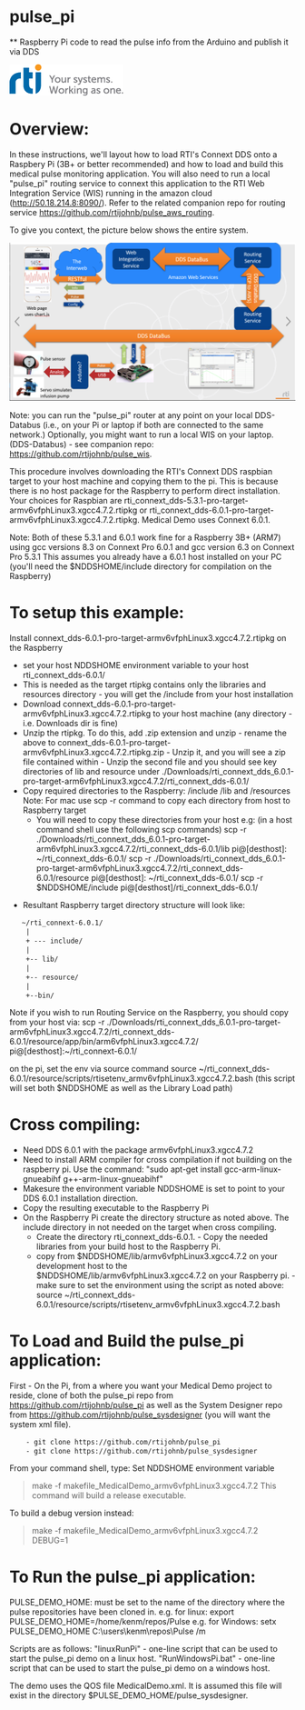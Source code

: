 # pulse_pi
** Raspberry Pi code to read the pulse info from the Arduino and publish it via DDS

![](https://github.com/rtijohnb/pulse_pi/blob/main/RtiAsOne.png)

Overview:
=========

In these instructions, we'll layout how to load RTI's Connext DDS onto a Raspbery Pi (3B+ or better recommended) and how to load and build this medical pulse monitoring application. You will also need to run a local "pulse_pi" routing service to connext this application to the RTI Web Integration Service (WIS) running in the amazon cloud (http://50.18.214.8:8090/). Refer to the related companion repo for routing service https://github.com/rtijohnb/pulse_aws_routing. 

To give you context, the picture below shows the entire system.

![](https://github.com/rtijohnb/pulse_pi/blob/main/MedicalDemoArch.png)

Note: you can run the "pulse_pi" router at any point on your local DDS-Databus (i.e., on your Pi or laptop if both are connected to the same network.)  Optionally, you might want to run a local WIS on your laptop. (DDS-Databus) - see companion repo: https://github.com/rtijohnb/pulse_wis.

This procedure involves downloading the RTI's Connext DDS raspbian target to your host machine and copying them to the pi. This is because there is no host package for the Raspberry to perform direct installation. Your choices for Raspbian are rti_connext_dds-5.3.1-pro-target-armv6vfphLinux3.xgcc4.7.2.rtipkg or rti_connext_dds-6.0.1-pro-target-armv6vfphLinux3.xgcc4.7.2.rtipkg.  Medical Demo uses Connext 6.0.1.

Note: Both of these 5.3.1 and 6.0.1 work fine for a Raspberry 3B+ (ARM7) using gcc versions 8.3 on Connext Pro 6.0.1 and gcc version 6.3 on Connext Pro 5.3.1
       This assumes you already have a 6.0.1 host installed on your PC (you'll need the $NDDSHOME/include directory for compilation on the Raspberry)

To setup this example:
======================
Install connext_dds-6.0.1-pro-target-armv6vfphLinux3.xgcc4.7.2.rtipkg on the Raspberry
   - set your host NDDSHOME environment variable to your host rti_connext_dds-6.0.1/
   - This is needed as the target rtipkg contains only the libraries and resources directory - you will get the /include from your host installation
   - Download connext_dds-6.0.1-pro-target-armv6vfphLinux3.xgcc4.7.2.rtipkg to your host machine (any directory - i.e. Downloads dir is fine)
   - Unzip the rtipkg. To do this, add .zip extension and unzip
         - rename the above to connext_dds-6.0.1-pro-target-armv6vfphLinux3.xgcc4.7.2.rtipkg.zip
         - Unzip it, and you will see a zip file contained within
         - Unzip the second file and you should see key directories of lib and resource under 
./Downloads/rti_connext_dds_6.0.1-pro-target-arm6vfphLinux3.xgcc4.7.2/rti_connext_dds-6.0.1/
   - Copy required directories to the Raspberry: /include /lib and /resources
       Note: For mac use scp -r command to copy each directory from host to Raspberry target
       - You will need to copy these directories from your host e.g: (in a host command shell use the following scp commands)
 scp -r ./Downloads/rti_connext_dds_6.0.1-pro-target-arm6vfphLinux3.xgcc4.7.2/rti_connext_dds-6.0.1/lib pi@[desthost]: ~/rti_connext_dds-6.0.1/
 scp -r ./Downloads/rti_connext_dds_6.0.1-pro-target-arm6vfphLinux3.xgcc4.7.2/rti_connext_dds-6.0.1/resource pi@[desthost]: ~/rti_connext_dds-6.0.1/
 scp -r $NDDSHOME/include pi@[desthost]/rti_connext_dds-6.0.1/   
* Resultant Raspberry target directory structure will look like: 
```
   ~/rti_connext-6.0.1/
    |
    + --- include/
    |
    +-- lib/
    |
    +-- resource/
    |
    +--bin/ 
```
          
Note if you wish to run Routing Service on the Raspberry, you should copy from your host via:
scp -r ./Downloads/rti_connext_dds_6.0.1-pro-target-arm6vfphLinux3.xgcc4.7.2/rti_connext_dds-6.0.1/resource/app/bin/arm6vfphLinux3.xgcc4.7.2/ pi@[desthost]:~/rti_connext-6.0.1/

on the pi, set the env via source command
source ~/rti_connext_dds-6.0.1/resource/scripts/rtisetenv_armv6vfphLinux3.xgcc4.7.2.bash
     (this script will set both $NDDSHOME as well as the Library Load path)

Cross compiling:
===============
   - Need DDS 6.0.1 with the package armv6vfphLinux3.xgcc4.7.2
   - Need to install ARM compiler for cross compilation if not building on the raspberry pi.  Use the command:
  	"sudo apt-get install gcc-arm-linux-gnueabihf g++-arm-linux-gnueabihf"
   - Makesure the environment variable NDDSHOME is set to point to your DDS 6.0.1 installation direction.
   - Copy the resulting executable to the Raspberry Pi
   - On the Raspberry Pi create the directory structure as noted above.  The include directory in not needed on the target when cross compiling.
       	- Create the directory rti_connext_dds-6.0.1.
	- Copy the needed libraries from your build host to the Raspberry Pi.
		- copy from $NDDSHOME/lib/armv6vfphLinux3.xgcc4.7.2 on your development host to the $NDDSHOME/lib/armv6vfphLinux3.xgcc4.7.2 on your Raspberry pi.
	- make sure to set the environment using the script as noted above: source ~/rti_connext_dds-6.0.1/resource/scripts/rtisetenv_armv6vfphLinux3.xgcc4.7.2.bash



To Load and Build the pulse_pi application:
===========================================
First - On the Pi, from a where you want your Medical Demo project to reside, clone of both the pulse_pi repo from https://github.com/rtijohnb/pulse_pi as well as the System Designer repo from https://github.com/rtijohnb/pulse_sysdesigner (you will want the system xml file).
```    
    - git clone https://github.com/rtijohnb/pulse_pi
    - git clone https://github.com/rtijohnb/pulse_sysdesigner
```

From your command shell, type:
Set NDDSHOME environment variable
> make -f makefile_MedicalDemo_armv6vfphLinux3.xgcc4.7.2
This command will build a release executable.
 
To build a debug version instead:
> make -f makefile_MedicalDemo_armv6vfphLinux3.xgcc4.7.2 DEBUG=1



To Run the pulse_pi application:
===============================
PULSE_DEMO_HOME: must be set to the name of the directory where the pulse repositories have been cloned in.
e.g. for linux: export PULSE_DEMO_HOME=/home/kenm/repos/Pulse
e.g. for Windows: setx PULSE_DEMO_HOME C:\users\kenm\repos\Pulse /m

Scripts are as follows:
"linuxRunPi" - one-line script that can be used to start the pulse_pi demo on a linux host.
"RunWindowsPi.bat" - one-line script that can be used to start the pulse_pi demo on a windows host.

The demo uses the QOS file MedicalDemo.xml.  It is assumed this file will exist in the directory $PULSE_DEMO_HOME/pulse_sysdesigner.


